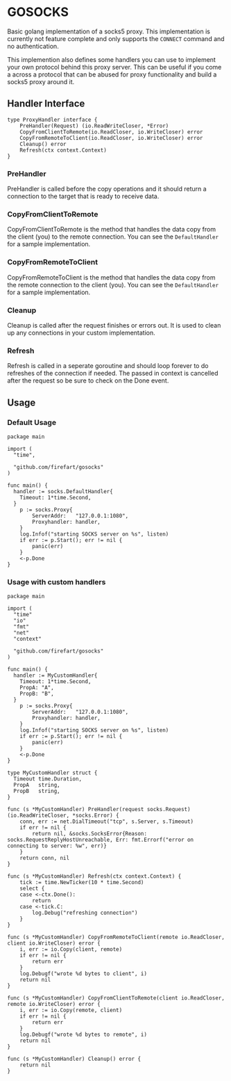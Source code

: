 # GOSOCKS

Basic golang implementation of a socks5 proxy. This implementation is currently not feature complete and only supports the `CONNECT` command and no authentication.

This implemention also defines some handlers you can use to implement your own protocol behind this proxy server. This can be useful if you come a across a protocol that can be abused for proxy functionality and build a socks5 proxy around it.

## Handler Interface

```golang
type ProxyHandler interface {
	PreHandler(Request) (io.ReadWriteCloser, *Error)
	CopyFromClientToRemote(io.ReadCloser, io.WriteCloser) error
	CopyFromRemoteToClient(io.ReadCloser, io.WriteCloser) error
	Cleanup() error
	Refresh(ctx context.Context)
}
```

### PreHandler

PreHandler is called before the copy operations and it should return a connection to the target that is ready to receive data.

### CopyFromClientToRemote

CopyFromClientToRemote is the method that handles the data copy from the client (you) to the remote connection. You can see the `DefaultHandler` for a sample implementation.

### CopyFromRemoteToClient

CopyFromRemoteToClient is the method that handles the data copy from the remote connection to the client (you). You can see the `DefaultHandler` for a sample implementation.

### Cleanup

Cleanup is called after the request finishes or errors out. It is used to clean up any connections in your custom implementation.

### Refresh

Refresh is called in a seperate goroutine and should loop forever to do refreshes of the connection if needed. The passed in context is cancelled after the request so be sure to check on the Done event.

## Usage

### Default Usage

```golang
package main

import (
  "time",

  "github.com/firefart/gosocks"
)

func main() {
  handler := socks.DefaultHandler{
    Timeout: 1*time.Second,
  }
	p := socks.Proxy{
		ServerAddr:   "127.0.0.1:1080",
		Proxyhandler: handler,
	}
	log.Infof("starting SOCKS server on %s", listen)
	if err := p.Start(); err != nil {
		panic(err)
	}
	<-p.Done
}
```

### Usage with custom handlers

```golang
package main

import (
  "time"
  "io"
  "fmt"
  "net"
  "context"

  "github.com/firefart/gosocks"
)

func main() {
  handler := MyCustomHandler{
    Timeout: 1*time.Second,
    PropA: "A",
    PropB: "B",
  }
	p := socks.Proxy{
		ServerAddr:   "127.0.0.1:1080",
		Proxyhandler: handler,
	}
	log.Infof("starting SOCKS server on %s", listen)
	if err := p.Start(); err != nil {
		panic(err)
	}
	<-p.Done
}

type MyCustomHandler struct {
  Timeout time.Duration,
  PropA   string,
  PropB   string,
}

func (s *MyCustomHandler) PreHandler(request socks.Request) (io.ReadWriteCloser, *socks.Error) {
	conn, err := net.DialTimeout("tcp", s.Server, s.Timeout)
	if err != nil {
		return nil, &socks.SocksError{Reason: socks.RequestReplyHostUnreachable, Err: fmt.Errorf("error on connecting to server: %w", err)}
	}
	return conn, nil
}

func (s *MyCustomHandler) Refresh(ctx context.Context) {
	tick := time.NewTicker(10 * time.Second)
	select {
	case <-ctx.Done():
		return
	case <-tick.C:
		log.Debug("refreshing connection")
	}
}

func (s *MyCustomHandler) CopyFromRemoteToClient(remote io.ReadCloser, client io.WriteCloser) error {
	i, err := io.Copy(client, remote)
	if err != nil {
		return err
	}
	log.Debugf("wrote %d bytes to client", i)
	return nil
}

func (s *MyCustomHandler) CopyFromClientToRemote(client io.ReadCloser, remote io.WriteCloser) error {
	i, err := io.Copy(remote, client)
	if err != nil {
		return err
	}
	log.Debugf("wrote %d bytes to remote", i)
	return nil
}

func (s *MyCustomHandler) Cleanup() error {
	return nil
}
```
